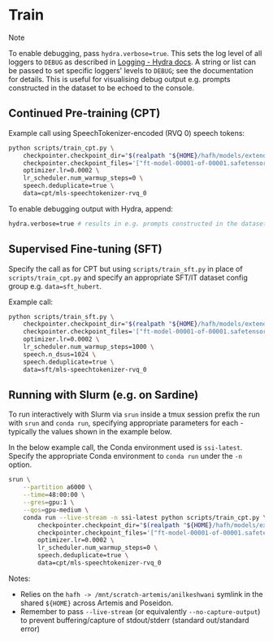 # Train

> [!NOTE] 
> To enable debugging, pass `hydra.verbose=true`. This sets the log level of all loggers to `DEBUG` as described in [Logging - Hydra docs](https://hydra.cc/docs/1.3/tutorials/basic/running_your_app/logging/). A string or list can be passed to set specific loggers' levels to `DEBUG`; see the documentation for details. This is useful for visualising debug output e.g. prompts constructed in the dataset to be echoed to the console. 

## Continued Pre-training (CPT)

Example call using SpeechTokenizer-encoded (RVQ 0) speech tokens:

```bash
python scripts/train_cpt.py \
    checkpointer.checkpoint_dir="$(realpath "${HOME}/hafh/models/extended/Llama-3.2-1B-5000-dsus")" \
    checkpointer.checkpoint_files='["ft-model-00001-of-00001.safetensors"]' \
    optimizer.lr=0.0002 \
    lr_scheduler.num_warmup_steps=0 \
    speech.deduplicate=true \
    data=cpt/mls-speechtokenizer-rvq_0
```

To enable debugging output with Hydra, append:

```bash
hydra.verbose=true # results in e.g. prompts constructed in the dataset to be echoed to the console
```

## Supervised Fine-tuning (SFT)

Specify the call as for CPT but using `scripts/train_sft.py` in place of `scripts/train_cpt.py` and specify an appropriate SFT/IT dataset config group e.g. `data=sft_hubert`.

Example call:

```bash
python scripts/train_sft.py \
    checkpointer.checkpoint_dir="$(realpath "${HOME}/hafh/models/extended/Llama-3.2-1B-1024-dsus")" \
    checkpointer.checkpoint_files='["ft-model-00001-of-00001.safetensors"]' \
    optimizer.lr=0.0002 \
    lr_scheduler.num_warmup_steps=1000 \
    speech.n_dsus=1024 \
    speech.deduplicate=true \
    data=sft/mls-speechtokenizer-rvq_0
```

## Running with Slurm (e.g. on Sardine)

To run interactively with Slurm via `srun` inside a tmux session prefix the run with `srun` and `conda run`, specifying appropriate parameters for each - typically the values shown in the example below. 

In the below example call, the Conda environment used is `ssi-latest`. Specify the appropriate Conda environment to `conda run` under the `-n` option.

```bash
srun \
    --partition a6000 \
    --time=48:00:00 \
    --gres=gpu:1 \
    --qos=gpu-medium \
    conda run --live-stream -n ssi-latest python scripts/train_cpt.py \
        checkpointer.checkpoint_dir="$(realpath "${HOME}/hafh/models/extended/Llama-3.2-1B-5000-dsus")" \
        checkpointer.checkpoint_files='["ft-model-00001-of-00001.safetensors"]' \
        optimizer.lr=0.0002 \
        lr_scheduler.num_warmup_steps=0 \
        speech.deduplicate=true \
        data=cpt/mls-speechtokenizer-rvq_0
```

Notes:
- Relies on the `hafh -> /mnt/scratch-artemis/anilkeshwani` symlink in the shared `${HOME}` across Artemis and Poseidon.
- Remember to pass `--live-stream` (or equivalently `--no-capture-output`) to prevent buffering/capture of stdout/stderr (standard out/standard error)
